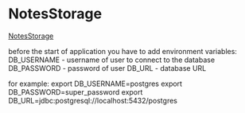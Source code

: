 # NotesStorage 
[NotesStorage](https://goit-notes.herokuapp.com)

before the start of application you have to add environment variables:
  DB_USERNAME - username of user to connect to the database
  DB_PASSWORD - password of user
  DB_URL - database URL

for example:
  export DB_USERNAME=postgres
  export DB_PASSWORD=super_password
  export DB_URL=jdbc:postgresql://localhost:5432/postgres
